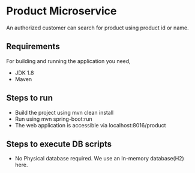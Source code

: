 # Product Microservice
 An authorized customer can search for product using product id or name.

## Requirements
For building and running the application you need,
  * JDK 1.8
  * Maven
  
## Steps to run
* Build the project using mvn clean install
* Run using mvn spring-boot:run
* The web application is accessible via localhost:8016/product

## Steps to execute DB scripts
* No Physical database required. We use an In-memory database(H2) here.
